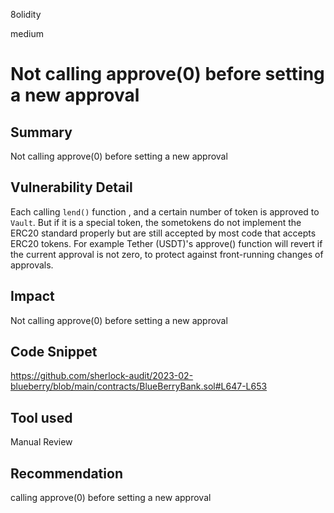 8olidity

medium

# Not calling approve(0) before setting a new approval

## Summary
Not calling approve(0) before setting a new approval
## Vulnerability Detail
Each calling `lend()` function , and a certain number of token is approved to `Vault`. But if it is a special token, the sometokens do not implement the ERC20 standard properly but are still accepted by most code that accepts ERC20 tokens. For example Tether (USDT)'s approve() function will revert if the current approval is not zero, to protect against front-running changes of approvals.
## Impact
Not calling approve(0) before setting a new approval
## Code Snippet
https://github.com/sherlock-audit/2023-02-blueberry/blob/main/contracts/BlueBerryBank.sol#L647-L653
## Tool used

Manual Review

## Recommendation
calling approve(0) before setting a new approval